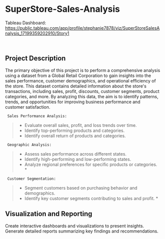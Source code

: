 # SuperStore-Sales-Analysis

Tableau Dashboard: https://public.tableau.com/app/profile/stephanie7878/viz/SuperStoreSalesAnalysis_17199359202910/Story1

<br>

## Project Description
The primary objective of this project is to perform a comprehensive analysis using a dataset from a Global Retail Corporation to gain insights into the sales performance, customer demographics, and operational efficiency of the store. This dataset contains detailed information about the store's transactions, including sales, profit, discounts, customer segments, product categories, and more. By analyzing this data, the aim is to identify patterns, trends, and opportunities for improving business performance and customer satisfaction. 

<code> Sales Performance Analysis: </code>
> - Evaluate overall sales, profit, and loss trends over time.
> - Identify top-performing products and categories.
> - Identify overall return of products and categories.

<code> Geographic Analysis: </code>
> - Assess sales performance across different states.
> - Identify high-performing and low-performing states.
> - Analyze regional preferences for specific products or categories. *

<code> Customer Segmentation: </code>
> - Segment customers based on purchasing behavior and demographics.
> - Identify key customer segments contributing to sales and profit. *


## Visualization and Reporting
Create interactive dashboards and visualizations to present insights. Generate detailed reports summarizing key findings and recommendations.
